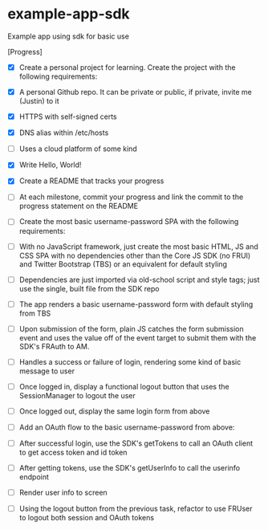 # example-app-sdk
Example app using sdk for basic use

[Progress]
- [x] Create a personal project for learning. Create the project with the following requirements:
- [x] A personal Github repo. It can be private or public, if private, invite me (Justin) to it
- [x] HTTPS with self-signed certs
- [x] DNS alias within /etc/hosts
- [ ] Uses a cloud platform of some kind
- [x] Write Hello, World!
- [x] Create a README that tracks your progress

- [ ] At each milestone, commit your progress and link the commit to the progress statement on the README
- [ ] Create the most basic username-password SPA with the following requirements:
- [ ] With no JavaScript framework, just create the most basic HTML, JS and CSS SPA with no dependencies other than the Core JS SDK (no FRUI) and Twitter Bootstrap (TBS) or an equivalent for default styling
- [ ] Dependencies are just imported via old-school script and style tags; just use the single, built file from the SDK repo
- [ ] The app renders a basic username-password form with default styling from TBS
- [ ] Upon submission of the form, plain JS catches the form submission event and uses the value off of the event target to submit them with the SDK's FRAuth to AM.

- [ ] Handles a success or failure of login, rendering some kind of basic message to user
- [ ] Once logged in, display a functional logout button that uses the SessionManager to logout the user
- [ ] Once logged out, display the same login form from above
 
- [ ] Add an OAuth flow to the basic username-password from above:
- [ ] After successful login, use the SDK's getTokens to call an OAuth client to get access token and id token
- [ ] After getting tokens, use the SDK's getUserInfo to call the userinfo endpoint
- [ ] Render user info to screen
- [ ] Using the logout button from the previous task, refactor to use FRUser to logout both session and OAuth tokens
